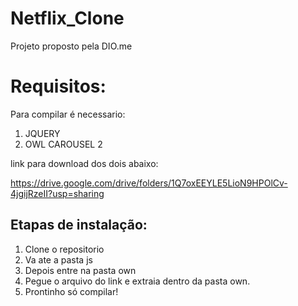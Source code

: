 # Netflix_Clone
Projeto proposto pela DIO.me

# Requisitos:

Para compilar é necessario:
1. JQUERY
2. OWL CAROUSEL 2

  link para download dos dois abaixo:
  
https://drive.google.com/drive/folders/1Q7oxEEYLE5LioN9HPOlCv-4jgijRzeII?usp=sharing

## Etapas de instalação:

1. Clone o repositorio
2. Va ate a pasta js
3. Depois entre na pasta own
4. Pegue o arquivo do link e extraia dentro da pasta own.
5. Prontinho só compilar!
